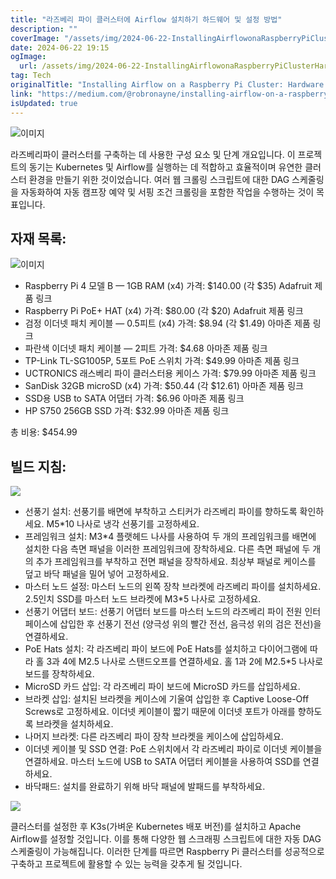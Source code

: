 ```yaml
---
title: "라즈베리 파이 클러스터에 Airflow 설치하기 하드웨어 및 설정 방법"
description: ""
coverImage: "/assets/img/2024-06-22-InstallingAirflowonaRaspberryPiClusterHardwareandSetup_0.png"
date: 2024-06-22 19:15
ogImage:
  url: /assets/img/2024-06-22-InstallingAirflowonaRaspberryPiClusterHardwareandSetup_0.png
tag: Tech
originalTitle: "Installing Airflow on a Raspberry Pi Cluster: Hardware and Setup"
link: "https://medium.com/@robronayne/installing-airflow-on-a-raspberry-pi-cluster-hardware-and-setup-7b34ae5655bd"
isUpdated: true
---
```


![이미지](/assets/img/2024-06-22-InstallingAirflowonaRaspberryPiClusterHardwareandSetup_0.png)

라즈베리파이 클러스터를 구축하는 데 사용한 구성 요소 및 단계 개요입니다. 이 프로젝트의 동기는 Kubernetes 및 Airflow를 실행하는 데 적합하고 효율적이며 유연한 클러스터 환경을 만들기 위한 것이었습니다. 여러 웹 크롤링 스크립트에 대한 DAG 스케줄링을 자동화하여 자동 캠프장 예약 및 서핑 조건 크롤링을 포함한 작업을 수행하는 것이 목표입니다.

## 자재 목록:

![이미지](/assets/img/2024-06-22-InstallingAirflowonaRaspberryPiClusterHardwareandSetup_1.png)

<!-- cozy-coder - 수평 -->

<ins class="adsbygoogle"
     style="display:block"
     data-ad-client="ca-pub-4877378276818686"
     data-ad-slot="1107185301"
     data-ad-format="auto"
     data-full-width-responsive="true"></ins>

<script>
     (adsbygoogle = window.adsbygoogle || []).push({});
</script>

- Raspberry Pi 4 모델 B — 1GB RAM (x4)
  가격: $140.00 (각 $35)
  Adafruit 제품 링크
- Raspberry Pi PoE+ HAT (x4)
  가격: $80.00 (각 $20)
  Adafruit 제품 링크
- 검정 이더넷 패치 케이블 — 0.5피트 (x4)
  가격: $8.94 (각 $1.49)
  아마존 제품 링크
- 파란색 이더넷 패치 케이블 — 2피트
  가격: $4.68
  아마존 제품 링크
- TP-Link TL-SG1005P, 5포트 PoE 스위치
  가격: $49.99
  아마존 제품 링크
- UCTRONICS 래스베리 파이 클러스터용 케이스
  가격: $79.99
  아마존 제품 링크
- SanDisk 32GB microSD (x4)
  가격: $50.44 (각 $12.61)
  아마존 제품 링크
- SSD용 USB to SATA 어댑터
  가격: $6.96
  아마존 제품 링크
- HP S750 256GB SSD
  가격: $32.99
  아마존 제품 링크

총 비용: $454.99

## 빌드 지침:

<img src="/assets/img/2024-06-22-InstallingAirflowonaRaspberryPiClusterHardwareandSetup_2.png" />

<!-- cozy-coder - 수평 -->

<ins class="adsbygoogle"
     style="display:block"
     data-ad-client="ca-pub-4877378276818686"
     data-ad-slot="1107185301"
     data-ad-format="auto"
     data-full-width-responsive="true"></ins>

<script>
     (adsbygoogle = window.adsbygoogle || []).push({});
</script>

- 선풍기 설치: 선풍기를 배면에 부착하고 스티커가 라즈베리 파이를 향하도록 확인하세요. M5\*10 나사로 냉각 선풍기를 고정하세요.
- 프레임워크 설치: M3\*4 플랫헤드 나사를 사용하여 두 개의 프레임워크를 배면에 설치한 다음 측면 패널을 이러한 프레임워크에 장착하세요. 다른 측면 패널에 두 개의 추가 프레임워크를 부착하고 전면 패널을 장착하세요. 최상부 패널로 케이스를 덮고 바닥 패널을 밀어 넣어 고정하세요.
- 마스터 노드 설정: 마스터 노드의 왼쪽 장착 브라켓에 라즈베리 파이를 설치하세요. 2.5인치 SSD를 마스터 노드 브라켓에 M3\*5 나사로 고정하세요.
- 선풍기 어댑터 보드: 선풍기 어댑터 보드를 마스터 노드의 라즈베리 파이 전원 인터페이스에 삽입한 후 선풍기 전선 (양극성 위의 빨간 전선, 음극성 위의 검은 전선)을 연결하세요.
- PoE Hats 설치: 각 라즈베리 파이 보드에 PoE Hats를 설치하고 다이어그램에 따라 홀 3과 4에 M2.5 나사로 스탠드오프를 연결하세요. 홀 1과 2에 M2.5\*5 나사로 보드를 장착하세요.
- MicroSD 카드 삽입: 각 라즈베리 파이 보드에 MicroSD 카드를 삽입하세요.
- 브라켓 삽입: 설치된 브라켓을 케이스에 기울여 삽입한 후 Captive Loose-Off Screws로 고정하세요. 이더넷 케이블이 짧기 때문에 이더넷 포트가 아래를 향하도록 브라켓을 설치하세요.
- 나머지 브라켓: 다른 라즈베리 파이 장착 브라켓을 케이스에 삽입하세요.
- 이더넷 케이블 및 SSD 연결: PoE 스위치에서 각 라즈베리 파이로 이더넷 케이블을 연결하세요. 마스터 노드에 USB to SATA 어댑터 케이블을 사용하여 SSD를 연결하세요.
- 바닥패드: 설치를 완료하기 위해 바닥 패널에 발패드를 부착하세요.

<img src="/assets/img/2024-06-22-InstallingAirflowonaRaspberryPiClusterHardwareandSetup_3.png" />

클러스터를 설정한 후 K3s(가벼운 Kubernetes 배포 버전)를 설치하고 Apache Airflow를 설정할 것입니다. 이를 통해 다양한 웹 스크래핑 스크립트에 대한 자동 DAG 스케줄링이 가능해집니다. 이러한 단계를 따르면 Raspberry Pi 클러스터를 성공적으로 구축하고 프로젝트에 활용할 수 있는 능력을 갖추게 될 것입니다.
